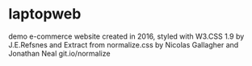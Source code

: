 # laptopweb
demo e-commerce website created in 2016, styled with W3.CSS 1.9 by J.E.Refsnes and Extract from normalize.css by Nicolas Gallagher and Jonathan Neal git.io/normalize
